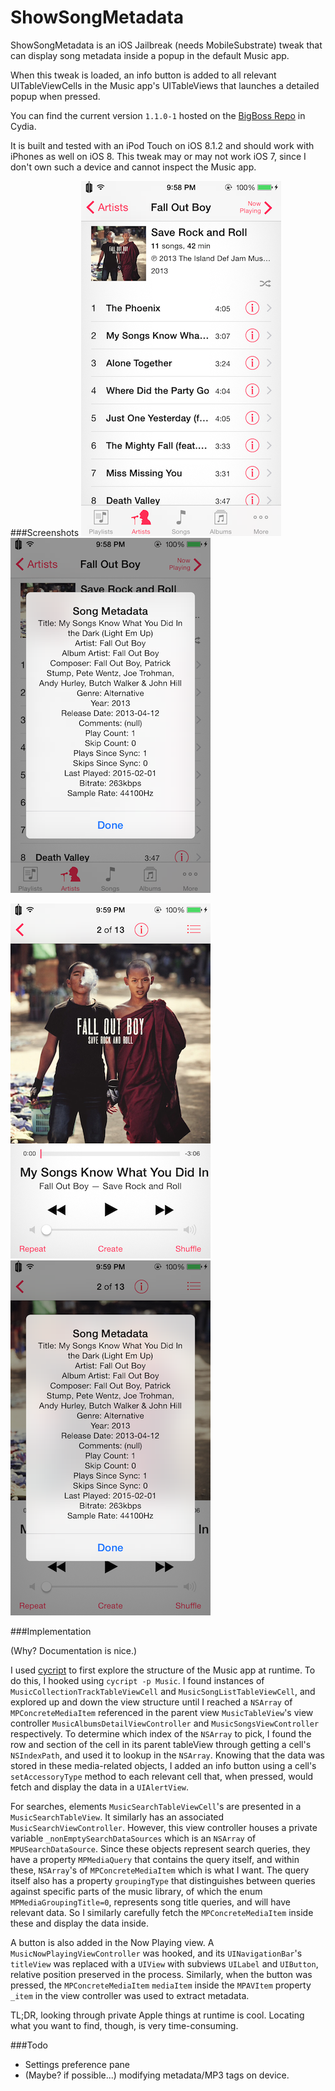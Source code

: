 # ShowSongMetadata

ShowSongMetadata is an iOS Jailbreak (needs MobileSubstrate) tweak that can display song metadata inside a popup in the default Music app.

When this tweak is loaded, an info button is added to all relevant UITableViewCells in the Music app's UITableViews
that launches a detailed popup when pressed.

You can find the current version ```1.1.0-1``` hosted on the
[BigBoss Repo](http://cydia.saurik.com/package/com.kyewei.showsongmetadata/) in Cydia.

It is built and tested with an iPod Touch on iOS 8.1.2 and should work with iPhones as well on iOS 8. This tweak may or may not work iOS 7, since I don't own such a device and cannot inspect the Music app.

###Screenshots
![Screenshot1](Assets/ArtistView1.PNG?raw=true)
![Screenshot2](Assets/ArtistView2.PNG?raw=true)


![Screenshot3](Assets/NowPlaying1.PNG?raw=true)
![Screenshot4](Assets/NowPlaying2.PNG?raw=true)


###Implementation

(Why? Documentation is nice.)

I used [cycript](http://iphonedevwiki.net/index.php/Cycript) to first explore the structure of the Music app at runtime. To do this, I hooked using ```cycript -p Music```. I found instances of ```MusicCollectionTrackTableViewCell``` and ```MusicSongListTableViewCell```, and explored up and down the view structure until I reached a ```NSArray``` of ```MPConcreteMediaItem``` referenced in the parent view ```MusicTableView```'s view controller ```MusicAlbumsDetailViewController``` and ```MusicSongsViewController``` respectively. To determine which index of the ```NSArray``` to pick, I found the row and section of the cell in its parent tableView through getting a cell's ```NSIndexPath```, and used it to lookup in the ```NSArray```. Knowing that the data was stored in these media-related objects, I added an info button using a cell's ```setAccessoryType``` method to each relevant cell that, when pressed, would fetch and display the data in a ```UIAlertView```.

For searches, elements ```MusicSearchTableViewCell```'s are presented in a ```MusicSearchTableView```. It similarly has an associated ```MusicSearchViewController```. However, this view controller houses a private variable ```_nonEmptySearchDataSources``` which is an ```NSArray``` of ```MPUSearchDataSource```. Since these objects represent search queries, they have a property ```MPMediaQuery``` that contains the query itself, and within these, ```NSArray```'s of ```MPConcreteMediaItem``` which is what I want. The query itself also has a property ```groupingType``` that distinguishes between queries against specific parts of the music library, of which the enum ```MPMediaGroupingTitle=0```, represents song title queries, and will have relevant data. So I similarly carefully fetch the ```MPConcreteMediaItem``` inside these and display the data inside.

A button is also added in the Now Playing view. A ```MusicNowPlayingViewController``` was hooked, and its ```UINavigationBar```'s ```titleView``` was replaced with a ```UIView``` with subviews ```UILabel``` and ```UIButton```, relative position preserved in the process. Similarly, when the button was pressed, the ```MPConcreteMediaItem``` ```mediaItem``` inside the ```MPAVItem``` property ```_item``` in the view controller was used to extract metadata.

TL;DR, looking through private Apple things at runtime is cool. Locating what you want to find, though, is very time-consuming.

###Todo
* Settings preference pane
* (Maybe? if possible...) modifying metadata/MP3 tags on device.

